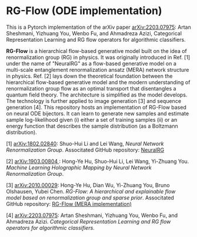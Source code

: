 # RG-Flow (ODE implementation)
 
This is a Pytorch implementation of the arXiv paper [arXiv:2203.07975](https://arxiv.org/abs/2203.07975): Artan Sheshmani, Yizhuang You, Wenbo Fu, and Ahmadreza Azizi, Categorical Representation Learning and RG flow operators for algorithmic classifiers.
 
 **RG-Flow** is a hierarchical flow-based generative model built on the idea of renormalization group (RG) in physics. It was originally introduced in Ref. [1] under the name of "NeuralRG" as a flow-based generative model on a multi-scale entanglement renormalization ansatz (MERA) network structure in physics. Ref. [2] lays down the theoretical foundation between the hierarchical flow-based generative model and the modern understanding of renormalization group flow as an optimal transport that disentangles a quantum field theory. The architecture is simplified as the model develops. The technology is further applied to image generation [3] and sequence generation [4]. This repository hosts an implementation of RG-Flow based on neural ODE bijectors. It can learn to generate new samples and estimate sample log-likelihood given (i) either a set of training samples (ii) or an energy function that describes the sample distribution (as a Boltzmann distribution).

[1] [arXiv:1802.02840](https://arxiv.org/abs/1802.02840): Shuo-Hui Li and Lei Wang, *Neural Network Renormalization Group*. Associtated GitHub repository: [NeuralRG](https://github.com/li012589/NeuralRG)

[2] [arXiv:1903.00804
](https://arxiv.org/abs/1903.00804): Hong-Ye Hu, Shuo-Hui Li, Lei Wang, Yi-Zhuang You. *Machine Learning Holographic Mapping by Neural Network Renormalization Group*.

[3] [arXiv:2010.00029](https://arxiv.org/abs/2010.00029): Hong-Ye Hu, Dian Wu, Yi-Zhuang You, Bruno Olshausen, Yubei Chen. *RG-Flow: A hierarchical and explainable flow model based on renormalization group and sparse prior*. Associtated GitHub repository: [RG-Flow (MERA implementation)](https://github.com/hongyehu/RG-Flow)

[4] [arXiv:2203.07975](https://arxiv.org/abs/2203.07975): Artan Sheshmani, Yizhuang You, Wenbo Fu, and Ahmadreza Azizi. *Categorical Representation Learning and RG flow operators for algorithmic classifiers*. 
